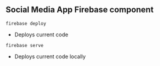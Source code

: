 ## Social Media App Firebase component

```firebase deploy```
- Deploys current code

```firebase serve```
- Deploys current code locally


